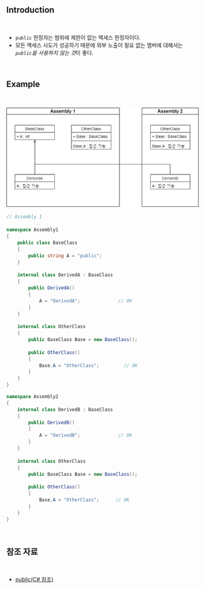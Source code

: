 ## Introduction

<br>

- `public` 한정자는 범위에 제한이 없는 액세스 한정자이다.
- 모든 액세스 시도가 성공하기 때문에 외부 노출이 필요 없는 멤버에 대해서는 *`public`을 사용하지 않는 것*이 좋다.

<br>

## Example

<br>

![public](./Assets/public.png)
```cs
// Assembly 1

namespace Assembly1
{
    public class BaseClass
    {
        public string A = "public";
    }

    internal class DerivedA : BaseClass
    {
        public DerivedA()
        {
            A = "DerivedA";              // OK
        }
    }

    internal class OtherClass
    {
        public BaseClass Base = new BaseClass();

        public OtherClass()
        {
            Base.A = "OtherClass";         // OK
        }
    }
}
```
```cs
namespace Assembly2
{
    internal class DerivedB : BaseClass
    {
        public DerivedB()
        {
            A = "DerivedB";              // OK
        }
    }

    internal class OtherClass
    {
        public BaseClass Base = new BaseClass();

        public OtherClass()
        {
            Base.A = "OtherClass";      // OK
        }
    }
}
```

<br>

## 참조 자료

<br>

- [public(C# 참조)](https://learn.microsoft.com/ko-kr/dotnet/csharp/language-reference/keywords/public)